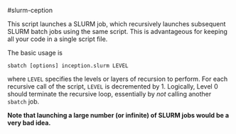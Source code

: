 #slurm-ception

This script launches a SLURM job, which recursively launches subsequent SLURM 
batch jobs using the same script. This is advantageous for keeping all your 
code in a single script file.

The basic usage is 
```
sbatch [options] inception.slurm LEVEL
```

where `LEVEL` specifies the levels or layers of recursion to perform. For 
each recursive call of the script, `LEVEL` is decremented by 1. Logically,
Level 0 should terminate the recursive loop, essentially by *not* calling 
another `sbatch` job.

**Note that launching a large number (or infinite) of SLURM jobs would be a very bad idea.** 
